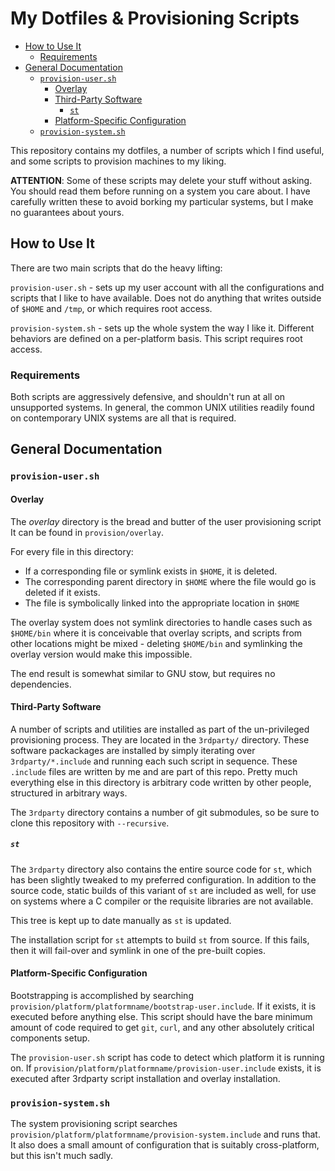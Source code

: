 # My Dotfiles & Provisioning Scripts

<!-- vim-markdown-toc GFM -->

* [How to Use It](#how-to-use-it)
	* [Requirements](#requirements)
* [General Documentation](#general-documentation)
	* [`provision-user.sh`](#provision-usersh)
		* [Overlay](#overlay)
		* [Third-Party Software](#third-party-software)
			* [`st`](#st)
		* [Platform-Specific Configuration](#platform-specific-configuration)
	* [`provision-system.sh`](#provision-systemsh)

<!-- vim-markdown-toc -->

This repository contains my dotfiles, a number of scripts which I find useful,
and some scripts to provision machines to my liking.

**ATTENTION**: Some of these scripts may delete your stuff without asking. You
should read them before running on a system you care about. I have carefully
written these to avoid borking my particular systems, but I make no guarantees
about yours.

## How to Use It

There are two main scripts that do the heavy lifting:

`provision-user.sh` - sets up my user account with all the configurations and
scripts that I like to have available. Does not do anything that writes outside
of `$HOME` and `/tmp`, or which requires root access.

`provision-system.sh` - sets up the whole system the way I like it. Different
behaviors are defined on a per-platform basis. This script requires root
access.

### Requirements

Both scripts are aggressively defensive, and shouldn't run at all on
unsupported systems. In general, the common UNIX utilities readily found on
contemporary UNIX systems are all that is required.

## General Documentation

### `provision-user.sh`

#### Overlay

The *overlay* directory is the bread and butter of the user provisioning script
It can be found in `provision/overlay`.

For every file in this directory:

* If a corresponding file or symlink exists in `$HOME`, it is deleted.
* The corresponding parent directory in `$HOME` where the file would go is
  deleted if it exists.
* The file is symbolically linked into the appropriate location in `$HOME`

The overlay system does not symlink directories to handle cases such as
`$HOME/bin` where it is conceivable that overlay scripts, and scripts from
other locations might be mixed - deleting `$HOME/bin` and symlinking the
overlay version would make this impossible.

The end result is somewhat similar to GNU stow, but requires no dependencies.

#### Third-Party Software

A number of scripts and utilities are installed as part of the un-privileged
provisioning process. They are located in the `3rdparty/` directory. These
software packackages are installed by simply iterating over
`3rdparty/*.include` and running each such script in sequence. These `.include`
files are written by me and are part of this repo. Pretty much everything else
in this directory is arbitrary code written by other people, structured in
arbitrary ways.

The `3rdparty` directory contains a number of git submodules, so be sure
to clone this repository with `--recursive`.

##### `st`

The `3rdparty` directory also contains the entire source code for `st`, which
has been slightly tweaked to my preferred configuration. In addition to the
source code, static builds of this variant of `st` are included as well, for
use on systems where a C compiler or the requisite libraries are not available.

This tree is kept up to date manually as `st` is updated.

The installation script for `st` attempts to build `st` from source. If this
fails, then it will fail-over and symlink in one of the pre-built copies.

#### Platform-Specific Configuration

Bootstrapping is accomplished by searching
`provision/platform/platformname/bootstrap-user.include`. If it exists, it is
executed before anything else. This script should have the bare minimum amount
of code required to get `git`, `curl`, and any other absolutely critical
components setup.

The `provision-user.sh` script has code to detect which platform it is running
on.  If `provision/platform/platformname/provision-user.include` exists, it is
executed after 3rdparty script installation and overlay installation.

### `provision-system.sh`

The system provisioning script searches
`provision/platform/platformname/provision-system.include` and runs that.  It
also does a small amount of configuration that is suitably cross-platform, but
this isn't much sadly.

